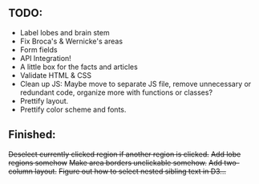 TODO:
---------
 
- Label lobes and brain stem
- Fix Broca's & Wernicke's areas
- Form fields
- API Integration!
- A little box for the facts and articles
- Validate HTML & CSS
- Clean up JS: Maybe move to separate JS file, remove unnecessary or redundant code, organize more with functions or classes?
- Prettify layout.
- Prettify color scheme and fonts.

Finished:
------------

~~Deselect currently clicked region if another region is clicked.~~
~~Add lobe regions somehow~~
~~Make area borders unclickable somehow.~~
~~Add two-column layout.~~
~~Figure out how to select nested sibling text in D3...~~
